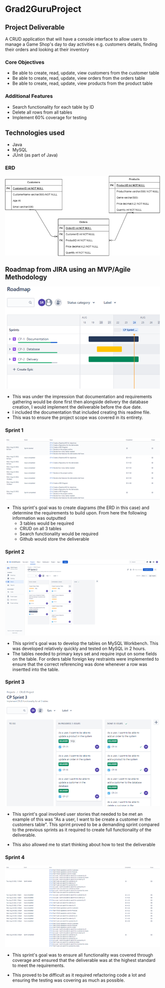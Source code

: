 # Grad2GuruProject

## Project Deliverable

A CRUD application that will have a console interface to allow users to manage a Game Shop's day to day activities e.g. customers details, finding their orders and looking at their inventory 

### Core Objectives
 - Be able to create, read, update, view customers from the customer table
 - Be able to create, read, update, view orders from the orders table
 - Be able to create, read, update, view products from the product table

### Additional Features
 - Search functionality for each table by ID
 - Delete all rows from all tables
 - Implement 60% coverage for testing

## Technologies used
- Java
- MySQL
- JUnit (as part of Java)

### ERD

![](gitResources/Project%20ERD.png)

 
 ## Roadmap from JIRA using an MVP/Agile Methodology
 
 ![](gitResources/Roadmap.png)
 
 - This was under the impression that documentation and requirements gathering would be done first then alongside delivery the database creation, I would implement the deliverable before the due date.
 - I included the documentation that included creating this readme file.
 - This was to ensure the project scope was covered in its entirety.
 
 ### Sprint 1
 
 ![](gitResources/Sprint1.png)
 
 - This sprint's goal was to create diagrams (the ERD in this case) and determine the requirements to build upon. From here the following information was outputted
   - 3 tables would be required
   - CRUD on all 3 tables
   - Search functionality would be required
   - Github would store the deliverable
 
 ### Sprint 2
 
 ![](gitResources/Sprint2.png)
 
 - This sprint's goal was to develop the tables on MySQL Workbench. This was developed relatively quickly and tested on MySQL in 2 hours. 
 - The tables needed to primary keys set and require input on some fields on the table. For orders table foreign key restraints were implemented to ensure that the correct referencing was done whenever a row was insertted into the table.
 
 ### Sprint 3
 
 ![](gitResources/Sprint%203.png)
 
 - This sprint's goal involved user stories that needed to be met an example of this was "As a user, I want to be create a customer in the customers table". This sprint proved to be a demanding sprint compared to the previous sprints as it required to create full functionality of the deliverable.
 
 - This also allowed me to start thinking about how to test the deliverable
 
 
 ### Sprint 4
 
 ![](gitResources/Sprint4.png)
 
 - This sprint's goal was to ensure all functionality was covered through coverage and ensured that the deliverable was at the highest standard to meet the requirements.
 
 - This proved to be difficult as it required refactoring code a lot and ensuring the testing was covering as much as possible.
 
 
 
 
